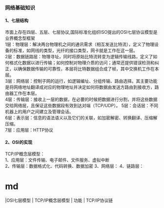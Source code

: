### 网络基础知识
#### 1、七层结构
市面上存在四层、五层、七层协议,国际标准化组织ISO提出的OSI七层协议模型是业界概念型框架  
1层：物理层：解决两台物理机之间的通讯需求（相互发送比特流），定义了物理设备的标准，如网线的类型，光纤的接口类型，网卡就是工作在这一层。  
2层：数据链路层：物理寻址，同时将原始比特流转变为逻辑传输线路，定义了如何格式化数据以进行传输；如何控制对物理介质的访问；通常还提供错误检测和纠正，以确保数据传输的可靠性，本层将比特数据组合成了帧，其中交换机工作在本层。  
3层：网络层：控制子网的运行，如逻辑编址、分组传输、路由选择。其主要功能是将网络地址翻译成对应的物理地址并决定如何将数据由发送方路由到接收方，路由器工作在本层。    
4层：传输层：接收上一层的数据，在必要的时候把数据进行分割，并将这些数据交给网络层，且保证这些数据段有效到达对端（TCP/UDP）。
5层：会话层：不同机器上的用户之间建立及管理会话。  
6层：表示层：信息的语法语义以及它们的关联，如加密解密、转换翻译、压缩解压缩。  
7层：应用层：HTTP协议  

#### 2、OSI的实现
TCP/IP概念层模型：  
1、应用层：文件传输、电子邮件、文件服务、虚拟中断  
2、传输层：数据格式化、代码转换、数据加密
3、网络层：
4、链路层：  
# md
|OSI七层模型  | TCP/IP概念层模型  | 功能  |  TCP/IP协议链



